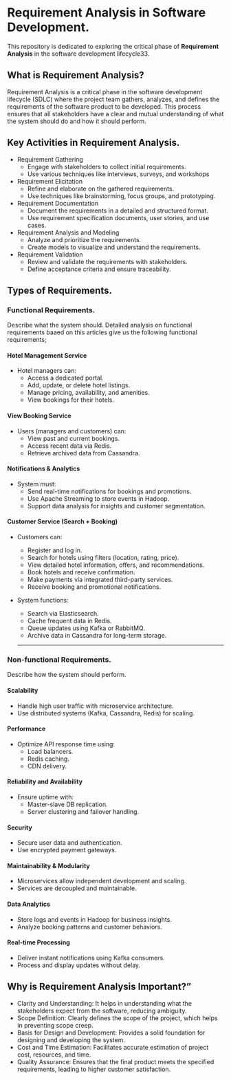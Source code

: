 # Requirement Analysis in Software Development.
This repository is dedicated to exploring the critical phase of **Requirement Analysis** in the software development lifecycle33.

## What is Requirement Analysis?
Requirement Analysis is a critical phase in the software development lifecycle (SDLC) where the project team gathers, analyzes, and defines the requirements of the software product to be developed. This process ensures that all stakeholders have a clear and mutual understanding of what the system should do and how it should perform.

## Key Activities in Requirement Analysis.
- Requirement Gathering
  - Engage with stakeholders to collect initial requirements.
  - Use various techniques like interviews, surveys, and workshops
- Requirement Elicitation
  - Refine and elaborate on the gathered requirements.
  - Use techniques like brainstorming, focus groups, and prototyping.
- Requirement Documentation
  - Document the requirements in a detailed and structured format.
  - Use requirement specification documents, user stories, and use cases.
- Requirement Analysis and Modeling
  - Analyze and prioritize the requirements.
  - Create models to visualize and understand the requirements.
- Requirement Validation
  - Review and validate the requirements with stakeholders.
  - Define acceptance criteria and ensure traceability.

## Types of Requirements.
### Functional Requirements.
Describe what the system should.
Detailed analysis on functional requirements baaed on this articles give us the following functional requirements;

#### Hotel Management Service
- Hotel managers can:
  - Access a dedicated portal.
  - Add, update, or delete hotel listings.
  - Manage pricing, availability, and amenities.
  - View bookings for their hotels.
    
#### View Booking Service
- Users (managers and customers) can:
  - View past and current bookings.
  - Access recent data via Redis.
  - Retrieve archived data from Cassandra.

#### Notifications & Analytics
- System must:
  - Send real-time notifications for bookings and promotions.
  - Use Apache Streaming to store events in Hadoop.
  - Support data analysis for insights and customer segmentation.

#### Customer Service (Search + Booking)
- Customers can:
  - Register and log in.
  - Search for hotels using filters (location, rating, price).
  - View detailed hotel information, offers, and recommendations.
  - Book hotels and receive confirmation.
  - Make payments via integrated third-party services.
  - Receive booking and promotional notifications.

- System functions:
  - Search via Elasticsearch.
  - Cache frequent data in Redis.
  - Queue updates using Kafka or RabbitMQ.
  - Archive data in Cassandra for long-term storage.
  ---

### Non-functional Requirements.
Describe how the system should perform.

#### Scalability
- Handle high user traffic with microservice architecture.
- Use distributed systems (Kafka, Cassandra, Redis) for scaling.
#### Performance
- Optimize API response time using:
  - Load balancers.
  - Redis caching.
  - CDN delivery.
#### Reliability and Availability
- Ensure uptime with:
  - Master-slave DB replication.
  - Server clustering and failover handling.
#### Security
- Secure user data and authentication.
- Use encrypted payment gateways.
#### Maintainability & Modularity
- Microservices allow independent development and scaling.
- Services are decoupled and maintainable.
#### Data Analytics
- Store logs and events in Hadoop for business insights.
- Analyze booking patterns and customer behaviors.
#### Real-time Processing
- Deliver instant notifications using Kafka consumers.
- Process and display updates without delay.

## Why is Requirement Analysis Important?”
- Clarity and Understanding: It helps in understanding what the stakeholders expect from the software, reducing ambiguity.
- Scope Definition: Clearly defines the scope of the project, which helps in preventing scope creep.
- Basis for Design and Development: Provides a solid foundation for designing and developing the system.
- Cost and Time Estimation: Facilitates accurate estimation of project cost, resources, and time.
- Quality Assurance: Ensures that the final product meets the specified requirements, leading to higher customer satisfaction.



